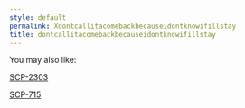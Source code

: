 ```yaml
---
style: default
permalink: Xdontcallitacomebackbecauseidontknowifillstay
title: dontcallitacomebackbecauseidontknowifillstay
---
```

You may also like:

[SCP-2303](http://scp-wiki.net/scp-2303)

[SCP-715](http://scp-wiki.net/scp-715)
